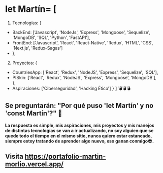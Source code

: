 # let Martín= [

1. Tecnologías: {
- BackEnd: ['Javascript', 'NodeJs', 'Express', 'Mongoose', 'Sequelize', 'MongoDB', 'SQL', 'Python', 'FastAPI'],
- FrontEnd: ['Javascript', 'React', 'React-Native', 'Redux', 'HTML', 'CSS', 'Next.js', 'Redux-Sagas'] 
- },
2. Proyectos: {
- CountriesApp: ['React', 'Redux', 'NodeJS', 'Express', 'Sequelize', 'SQL'],
- PISkin: ['React', 'Redux', 'NodeJS', 'Express', 'Mongoose', 'MongoDB'], },
- Aspiraciones: ['Ciberseguridad', 'Hacking Ético'] 
} 
] 💣💣💣

## Se preguntarán: "Por qué puso 'let Martín' y no 'const Martín'?" 🧐
**La respuesta es simple, mis aspiraciones, mis proyectos y mis manejos de distintas tecnologías se van a ir actualizando, no soy alguien que se quede todo el tiempo en el mismo sitio, nunca quiero estar estancado, siempre estoy tratando de aprender algo nuevo, eso ganan conmigo😎.**

## Visita **https://portafolio-martin-morlio.vercel.app/**

